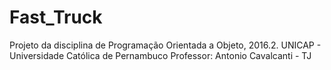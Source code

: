 # Fast_Truck
Projeto da disciplina de Programação Orientada a Objeto, 2016.2.
UNICAP - Universidade Católica de Pernambuco
Professor: Antonio Cavalcanti - TJ

